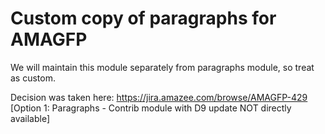 # Custom copy of paragraphs for AMAGFP

We will maintain this module separately from paragraphs module, so treat as custom.

Decision was taken here: https://jira.amazee.com/browse/AMAGFP-429
[Option 1: Paragraphs - Contrib module with D9 update NOT directly available]
